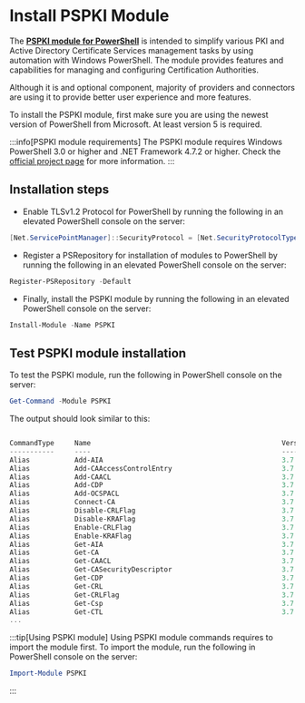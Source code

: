 # Install PSPKI Module

The [**PSPKI module for PowerShell**](https://github.com/PKISolutions/PSPKI) is intended to simplify various PKI and Active Directory Certificate Services management tasks by using automation with Windows PowerShell. The module provides features and capabilities for managing and configuring Certification Authorities.

Although it is and optional component, majority of providers and connectors are using it to provide better user experience and more features.

To install the PSPKI module, first make sure you are using the newest version of PowerShell from Microsoft. At least version 5 is required.

:::info[PSPKI module requirements]
The PSPKI module requires Windows PowerShell 3.0 or higher and .NET Framework 4.7.2 or higher. Check the [official project page](https://github.com/PKISolutions/PSPKI) for more information.
:::

## Installation steps

- Enable TLSv1.2 Protocol for PowerShell by running the following in an elevated PowerShell console on the server:
```powershell
[Net.ServicePointManager]::SecurityProtocol = [Net.SecurityProtocolType]::Tls12
```

- Register a PSRepository for installation of modules to PowerShell by running the following in an elevated PowerShell console on the server:
```powershell
Register-PSRepository -Default
```

- Finally, install the PSPKI module by running the following in an elevated PowerShell console on the server:
```powershell
Install-Module -Name PSPKI
```

## Test PSPKI module installation

To test the PSPKI module, run the following in PowerShell console on the server:
```powershell
Get-Command -Module PSPKI
```

The output should look similar to this:
```powershell

CommandType     Name                                               Version    Source
-----------     ----                                               -------    ------
Alias           Add-AIA                                            3.7.2      PSPKI
Alias           Add-CAAccessControlEntry                           3.7.2      PSPKI
Alias           Add-CAACL                                          3.7.2      PSPKI
Alias           Add-CDP                                            3.7.2      PSPKI
Alias           Add-OCSPACL                                        3.7.2      PSPKI
Alias           Connect-CA                                         3.7.2      PSPKI
Alias           Disable-CRLFlag                                    3.7.2      PSPKI
Alias           Disable-KRAFlag                                    3.7.2      PSPKI
Alias           Enable-CRLFlag                                     3.7.2      PSPKI
Alias           Enable-KRAFlag                                     3.7.2      PSPKI
Alias           Get-AIA                                            3.7.2      PSPKI
Alias           Get-CA                                             3.7.2      PSPKI
Alias           Get-CAACL                                          3.7.2      PSPKI
Alias           Get-CASecurityDescriptor                           3.7.2      PSPKI
Alias           Get-CDP                                            3.7.2      PSPKI
Alias           Get-CRL                                            3.7.2      PSPKI
Alias           Get-CRLFlag                                        3.7.2      PSPKI
Alias           Get-Csp                                            3.7.2      PSPKI
Alias           Get-CTL                                            3.7.2      PSPKI
...
```

:::tip[Using PSPKI module]
Using PSPKI module commands requires to import the module first. To import the module, run the following in PowerShell console on the server:
```powershell
Import-Module PSPKI
```
:::